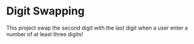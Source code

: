 # Digit Swapping

This project swap the second digit with the last digit when a user enter a number of at least three digits!
